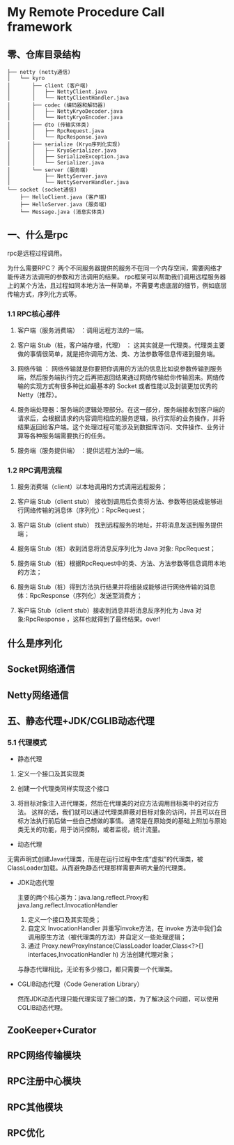 # My Remote Procedure Call framework

## 零、仓库目录结构

~~~
├── netty (netty通信)
│   └── kyro
│       ├── client (客户端)
│       │   ├── NettyClient.java
│       │   └── NettyClientHandler.java
│       ├── codec (编码器和解码器)
│       │   ├── NettyKryoDecoder.java
│       │   └── NettyKryoEncoder.java
│       ├── dto (传输实体类)
│       │   ├── RpcRequest.java
│       │   └── RpcResponse.java
│       ├── serialize (Kryo序列化实现)
│       │   ├── KryoSerializer.java
│       │   ├── SerializeException.java
│       │   └── Serializer.java
│       └── server (服务端)
│           ├── NettyServer.java
│           └── NettyServerHandler.java
└── socket (socket通信)
    ├── HelloClient.java (客户端)
    ├── HelloServer.java (服务端)
    └── Message.java (消息实体类)
~~~

## 一、什么是rpc

rpc是远程过程调用。

为什么需要RPC？ 两个不同服务器提供的服务不在同一个内存空间，需要网络才能传递方法调用的参数和方法调用的结果。 
rpc框架可以帮助我们调用远程服务器上的某个方法，且过程如同本地方法一样简单，不需要考虑底层的细节，例如底层传输方式，序列化方式等。

### 1.1 RPC核心部件

1. 客户端（服务消费端） ：调用远程方法的一端。

2. 客户端 Stub（桩，客户端存根，代理） ： 这其实就是一代理类。代理类主要做的事情很简单，就是把你调用方法、类、方法参数等信息传递到服务端。

3. 网络传输 ： 网络传输就是你要把你调用的方法的信息比如说参数传输到服务端，然后服务端执行完之后再把返回结果通过网络传输给你传输回来。网络传输的实现方式有很多种比如最基本的 Socket 或者性能以及封装更加优秀的 Netty（推荐）。

4. 服务端处理器：服务端的逻辑处理部分。在这一部分，服务端接收到客户端的请求后，会根据请求的内容调用相应的服务逻辑，执行实际的业务操作，并将结果返回给客户端。这个处理过程可能涉及到数据库访问、文件操作、业务计算等各种服务端需要执行的任务。

5. 服务端（服务提供端） ：提供远程方法的一端。

### 1.2 RPC调用流程

1. 服务消费端（client）以本地调用的方式调用远程服务；

2. 客户端 Stub（client stub） 接收到调用后负责将方法、参数等组装成能够进行网络传输的消息体（序列化）：RpcRequest；

3. 客户端 Stub（client stub） 找到远程服务的地址，并将消息发送到服务提供端；

4. 服务端 Stub（桩）收到消息将消息反序列化为 Java 对象: RpcRequest；

5. 服务端 Stub（桩）根据RpcRequest中的类、方法、方法参数等信息调用本地的方法；

6. 服务端 Stub（桩）得到方法执行结果并将组装成能够进行网络传输的消息体：RpcResponse（序列化）发送至消费方；

7. 客户端 Stub（client stub）接收到消息并将消息反序列化为 Java 对象:RpcResponse ，这样也就得到了最终结果。over!

## 什么是序列化

## Socket网络通信

## Netty网络通信

## 五、静态代理+JDK/CGLIB动态代理

### 5.1 代理模式

- 静态代理

1. 定义一个接口及其实现类

2. 创建一个代理类同样实现这个接口

3. 将目标对象注入进代理类，然后在代理类的对应方法调用目标类中的对应方法。 
   这样的话，我们就可以通过代理类屏蔽对目标对象的访问，并且可以在目标方法执行前后做一些自己想做的事情。
   通常是在原始类的基础上附加与原始类无关的功能，用于访问控制，或者监视，统计流量。

- 动态代理

无需声明式创建Java代理类，而是在运行过程中生成“虚拟”的代理类，被ClassLoader加载。从而避免静态代理那样需要声明大量的代理类。

  - JDK动态代理

    主要的两个核心类为：java.lang.reflect.Proxy和java.lang.reflect.InvocationHandler

      1. 定义一个接口及其实现类；
      2. 自定义 InvocationHandler 并重写invoke方法，在 invoke 方法中我们会调用原生方法（被代理类的方法）并自定义一些处理逻辑；
      3. 通过 Proxy.newProxyInstance(ClassLoader loader,Class<?>[] interfaces,InvocationHandler h) 方法创建代理对象；
    
    与静态代理相比，无论有多少接口，都只需要一个代理类。

  - CGLIB动态代理（Code Generation Library）

    然而JDK动态代理只能代理实现了接口的类，为了解决这个问题，可以使用CGLIB动态代理。


## ZooKeeper+Curator

## RPC网络传输模块

## RPC注册中心模块

## RPC其他模块

## RPC优化

